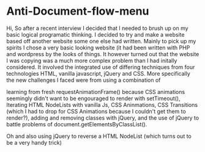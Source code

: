 # Anti-Document-flow-menu

Hi, So after a recent interview I decided that I needed to brush up on my basic logical programatic thinking. I decided to try and make a website based off another website some one else had written. Mainly to pick up my spirits I chose a very basic looking website (it had been written with PHP and wordpress by the looks of things. It however turned out that the website I was copying was a much more complex problem than I had initally considered. It involved the integrated use of differing techniques from four technologies HTML, vanilla javascript, jQuery and CSS. More specifically the new challenges I faced were from using a combination of

learning from fresh requestAnimationFrame() because CSS animations seemingly didn't want to be engouraged to render with setTimeout(),
Iterating HTML NodeLists with vanilla Js,
CSS Aninmations,
CSS Transitions (which I had to drop for CSS Animations because I couldn't get them to render?),
adding and removing classes with jQuery,
and the use of jQuery to battle problems of document.getElementsByClassList().

Oh and also using jQuery to reverse a HTML NodeList (which turns out to be a very handy trick)

